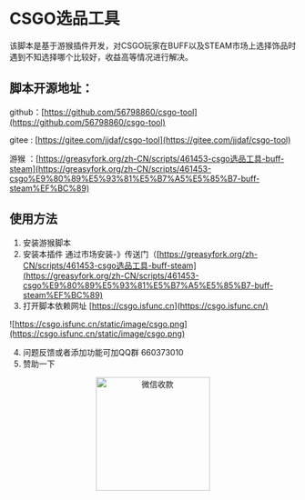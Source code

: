 # CSGO选品工具

该脚本是基于游猴插件开发，对CSGO玩家在BUFF以及STEAM市场上选择饰品时遇到不知选择哪个比较好，收益高等情况进行解决。



## 脚本开源地址：

github：[https://github.com/56798860/csgo-tool](https://github.com/56798860/csgo-tool)

gitee : [https://gitee.com/jjdaf/csgo-tool](https://gitee.com/jjdaf/csgo-tool)

游猴 ：[https://greasyfork.org/zh-CN/scripts/461453-csgo选品工具-buff-steam](https://greasyfork.org/zh-CN/scripts/461453-csgo%E9%80%89%E5%93%81%E5%B7%A5%E5%85%B7-buff-steam%EF%BC%89)

## 使用方法

1. 安装游猴脚本
2. 安装本插件 通过市场安装-》传送门（[https://greasyfork.org/zh-CN/scripts/461453-csgo选品工具-buff-steam](https://greasyfork.org/zh-CN/scripts/461453-csgo%E9%80%89%E5%93%81%E5%B7%A5%E5%85%B7-buff-steam%EF%BC%89)
3. 打开脚本依赖网址 [https://csgo.isfunc.cn](https://csgo.isfunc.cn/)

![https://csgo.isfunc.cn/static/image/csgo.png](https://csgo.isfunc.cn/static/image/csgo.png)

4. 问题反馈或者添加功能可加QQ群 660373010
5. 赞助一下

<div align=center><img src="https://csgo.isfunc.cn/static/image/wepay.png" alt="微信收款" width="200"/></div>
